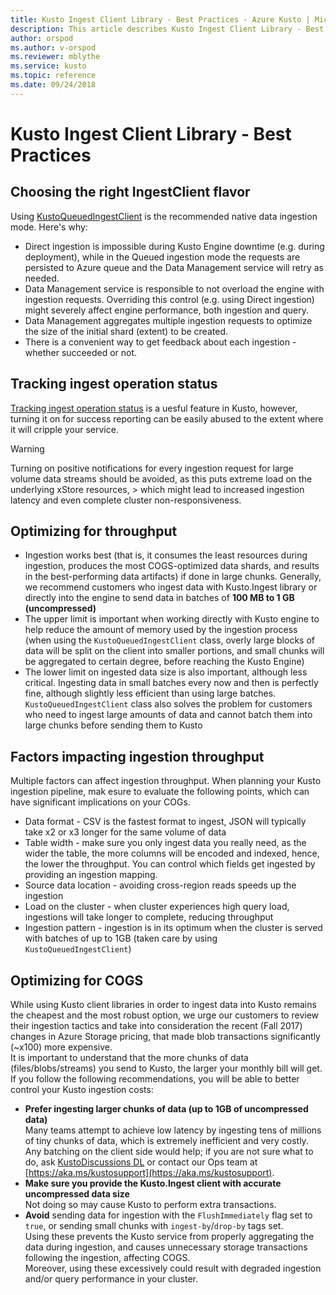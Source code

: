 ```yaml
---
title: Kusto Ingest Client Library - Best Practices - Azure Kusto | Microsoft Docs
description: This article describes Kusto Ingest Client Library - Best Practices in Azure Kusto.
author: orspod
ms.author: v-orspod
ms.reviewer: mblythe
ms.service: kusto
ms.topic: reference
ms.date: 09/24/2018
---
```

# Kusto Ingest Client Library - Best Practices

## Choosing the right IngestClient flavor
Using [KustoQueuedIngestClient](../api/kusto-ingest-client-reference.md#class-kustoqueuedingestclient) is the recommended native data ingestion mode. Here's why:
* Direct ingestion is impossible during Kusto Engine downtime (e.g. during deployment), while in the Queued ingestion mode the requests are persisted to Azure queue and the Data Management service will retry as needed.
* Data Management service is responsible to not overload the engine with ingestion requests. Overriding this control (e.g. using Direct ingestion) might severely affect engine performance, both ingestion and query.
* Data Management aggregates multiple ingestion requests to optimize the size of the initial shard (extent) to be created.
* There is a convenient way to get feedback about each ingestion - whether succeeded or not.

## Tracking ingest operation status
[Tracking ingest operation status](kusto-ingest-client-status.md#tracking-ingestion-status-kustoqueuedingestclient) is a uesful feature in Kusto, however, turning it on for success reporting can be easily abused to the extent where it will cripple your service.<BR>

> [!WARNING]
> Turning on positive notifications for every ingestion request for large volume data streams should be avoided, as this puts extreme load on the underlying xStore resources, > which might lead to increased ingestion latency and even complete cluster non-responsiveness.

## Optimizing for throughput
* Ingestion works best (that is, it consumes the least resources during ingestion, produces the most COGS-optimized data shards, and results in the best-performing data artifacts) if done in large chunks. Generally, we recommend customers who ingest data with Kusto.Ingest library or directly into the engine to send data in batches of **100 MB to 1 GB (uncompressed)**
* The upper limit is important when working directly with Kusto engine to help reduce the amount of memory used by the ingestion process (when using the `KustoQueuedIngestClient` class, overly large blocks of data will be split on the client into smaller portions, and small chunks will be aggregated to certain degree, before reaching the Kusto Engine)
* The lower limit on ingested data size is also important, although less critical. Ingesting data in small batches every now and then is perfectly fine, although slightly less efficient than using large batches. `KustoQueuedIngestClient` class also solves the problem for customers who need to ingest large amounts of data and cannot batch them into large chunks before sending them to Kusto

## Factors impacting ingestion throughput
Multiple factors can affect ingestion throughput. When planning your Kusto ingestion pipeline, mak esure to evaluate the following points, which can have significant implications on your COGs.
* Data format - CSV is the fastest format to ingest, JSON will typically take x2 or x3 longer for the same volume of data
* Table width - make sure you only ingest data you really need, as the wider the table, the more columns will be encoded and indexed, hence, the lower the throughput.
    You can control which fields get ingested by providing an ingestion mapping.
* Source data location - avoiding cross-region reads speeds up the ingestion
* Load on the cluster - when cluster experiences high query load, ingestions will take longer to complete, reducing throughput
* Ingestion pattern - ingestion is in its optimum when the cluster is served with batches of up to 1GB (taken care by using `KustoQueuedIngestClient`)

## Optimizing for COGS
While using Kusto client libraries in order to ingest data into Kusto remains the cheapest and the most robust option, we urge our customers to review their ingestion tactics and take into consideration the recent (Fall 2017) changes in Azure Storage pricing, that made blob transactions significantly (~x100) more expensive.
<BR>
It is important to understand that the more chunks of data (files/blobs/streams) you send to Kusto, the larger your monthly bill will get.
If you follow the following recommendations, you will be able to better control your Kusto ingestion costs:
* **Prefer ingesting larger chunks of data (up to 1GB of uncompressed data)**<br>
    Many teams attempt to achieve low latency by ingesting tens of millions of tiny chunks of data, which is extremely inefficient and very costly.<br>
    Any batching on the client side would help; if you are not sure what to do, ask [KustoDiscussions DL](mailto:KusTalk@microsoft.com) or contact our Ops team at [https://aka.ms/kustosupport](https://aka.ms/kustosupport).
* **Make sure you provide the Kusto.Ingest client with accurate uncompressed data size**<br>
    Not doing so may cause Kusto to perform extra transactions.
* **Avoid** sending data for ingestion with the `FlushImmediately` flag set to `true`, or sending small chunks with `ingest-by`/`drop-by` tags set.<br>
    Using these prevents the Kusto service from properly aggregating the data during ingestion, and causes unnecessary storage transactions following the ingestion, affecting COGS.<br>
    Moreover, using these excessively could result with degraded ingestion and/or query performance in your cluster.<br>